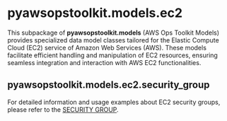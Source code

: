 # pyawsopstoolkit.models.ec2

This subpackage of **pyawsopstoolkit.models** (AWS Ops Toolkit Models) provides specialized data model classes tailored
for the Elastic Compute Cloud (EC2) service of Amazon Web Services (AWS). These models facilitate efficient handling and
manipulation of EC2 resources, ensuring seamless integration and interaction with AWS EC2 functionalities.

## pyawsopstoolkit.models.ec2.security_group

For detailed information and usage examples about EC2 security groups, please refer to
the [SECURITY GROUP](ec2/SECURITY_GROUP.md).